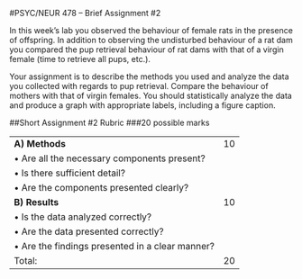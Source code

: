 #PSYC/NEUR 478 – Brief Assignment \#2

In this week’s lab you observed the behaviour of female rats in the presence of offspring. In addition to observing the undisturbed behaviour of a rat dam you compared the pup retrieval behaviour of rat dams with that of a virgin female (time to retrieve all pups, etc.).

Your assignment is to describe the methods you used and analyze the data you collected with regards to pup retrieval. Compare the behaviour of mothers with that of virgin females. You should statistically analyze the data and produce a graph with appropriate labels, including a figure caption.

##Short Assignment \#2 Rubric
###20 possible marks

|  |  |
| :--- | ---: |
| **A\)    Methods** |10  |
|•	Are all the necessary components present?||
|•	Is there sufficient detail?||
|•	Are the components presented clearly?||
| **B\)    Results** |10 |
|•	Is the data analyzed correctly?||
|•	Are the data presented correctly?||
|•	Are the findings presented in a clear manner?||
|Total:|										20|
